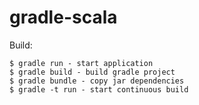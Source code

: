 # gradle-scala

Build:
```
$ gradle run - start application
$ gradle build - build gradle project
$ gradle bundle - copy jar dependencies
$ gradle -t run - start continuous build
```
